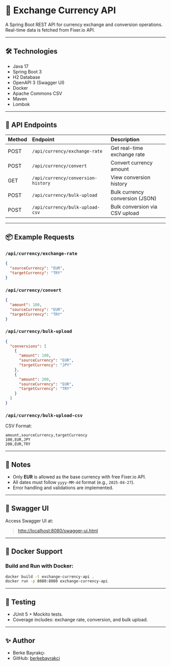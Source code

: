 # 💱 Exchange Currency API

A Spring Boot REST API for currency exchange and conversion operations.  
Real-time data is fetched from Fixer.io API.

---

## 🛠 Technologies

- Java 17
- Spring Boot 3
- H2 Database
- OpenAPI 3 (Swagger UI)
- Docker
- Apache Commons CSV
- Maven
- Lombok

---

## 🚀 API Endpoints

| Method | Endpoint | Description |
|:---|:---|:---|
| POST | `/api/currency/exchange-rate` | Get real-time exchange rate |
| POST | `/api/currency/convert` | Convert currency amount |
| GET  | `/api/currency/conversion-history` | View conversion history |
| POST | `/api/currency/bulk-upload` | Bulk currency conversion (JSON) |
| POST | `/api/currency/bulk-upload-csv` | Bulk conversion via CSV upload |

---

## 📦 Example Requests

### `/api/currency/exchange-rate`
```json
{
  "sourceCurrency": "EUR",
  "targetCurrency": "TRY"
}
```

### `/api/currency/convert`
```json
{
  "amount": 100,
  "sourceCurrency": "EUR",
  "targetCurrency": "TRY"
}
```

### `/api/currency/bulk-upload`
```json
{
  "conversions": [
    {
      "amount": 100,
      "sourceCurrency": "EUR",
      "targetCurrency": "JPY"
    },
    {
      "amount": 200,
      "sourceCurrency": "EUR",
      "targetCurrency": "TRY"
    }
  ]
}
```

### `/api/currency/bulk-upload-csv`
CSV Format:
```
amount,sourceCurrency,targetCurrency
100,EUR,JPY
200,EUR,TRY
```

---

## 📝 Notes

- Only **EUR** is allowed as the base currency with free Fixer.io API.
- All dates must follow `yyyy-MM-dd` format (e.g., `2025-04-27`).
- Error handling and validations are implemented.

---

## 📄 Swagger UI

Access Swagger UI at:

> [http://localhost:8080/swagger-ui.html](http://localhost:8080/swagger-ui.html)

---

## 🐳 Docker Support

### Build and Run with Docker:

```bash
docker build -t exchange-currency-api .
docker run -p 8080:8080 exchange-currency-api
```

---

## 🧪 Testing

- JUnit 5 + Mockito tests.
- Coverage includes: exchange rate, conversion, and bulk upload.

---

## ✨ Author

- Berke Bayrakçı
- GitHub: [berkebayrakci](https://github.com/berkebayrakci)

